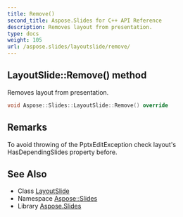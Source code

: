 ```yaml
---
title: Remove()
second_title: Aspose.Slides for C++ API Reference
description: Removes layout from presentation.
type: docs
weight: 105
url: /aspose.slides/layoutslide/remove/
---
```

## LayoutSlide::Remove() method


Removes layout from presentation.

```cpp
void Aspose::Slides::LayoutSlide::Remove() override
```

## Remarks



To avoid throwing of the PptxEditException check layout's HasDependingSlides property before. 
## See Also

* Class [LayoutSlide](../)
* Namespace [Aspose::Slides](../../)
* Library [Aspose.Slides](../../../)